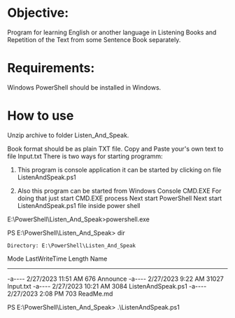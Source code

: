 
# Objective:

Program for learning English or another language in Listening Books
and Repetition of the Text from some Sentence Book separately.

# Requirements:
 Windows PowerShell should be installed in Windows.

# How to use
 Unzip archive to folder Listen_And_Speak.
 
 Book format should be as plain TXT file.
 Copy and Paste your's own text to file Input.txt
 There is two ways for starting programm:
 1) This program is console application it can be started by clicking on 
 file ListenAndSpeak.ps1

 2) Also this program can be started from Windows Console CMD.EXE
    For doing that just start CMD.EXE process
    Next start PowerShell
    Next start ListenAndSpeak.ps1 file inside power shell

E:\PowerShell\Listen_And_Speak>powershell.exe                               


PS E:\PowerShell\Listen_And_Speak> dir


    Directory: E:\PowerShell\Listen_And_Speak


Mode                 LastWriteTime         Length Name
----                 -------------         ------ ----
-a----         2/27/2023  11:51 AM            676 Announce
-a----         2/27/2023   9:22 AM          31027 Input.txt
-a----         2/27/2023  10:21 AM           3084 ListenAndSpeak.ps1
-a----         2/27/2023   2:08 PM            703 ReadMe.md


PS E:\PowerShell\Listen_And_Speak> .\ListenAndSpeak.ps1




